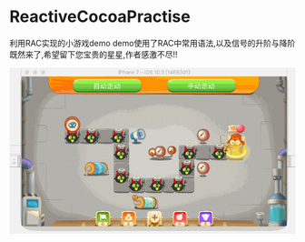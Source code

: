 # ReactiveCocoaPractise
利用RAC实现的小游戏demo
demo使用了RAC中常用语法,以及信号的升阶与降阶
既然来了,希望留下您宝贵的星星,作者感激不尽!!

![image](https://github.com/Hello-World-LYC/ReactiveCocoaPractise/blob/master/reactivecocoa_practise-practise3/%E5%8A%A8%E7%94%BB%E6%95%88%E6%9E%9C.gif)
